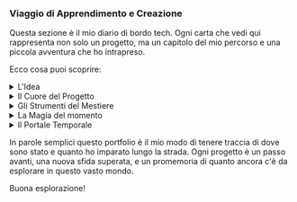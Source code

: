 
### Viaggio di Apprendimento e Creazione

Questa sezione è il mio diario di bordo tech.
Ogni carta che vedi qui rappresenta non solo un progetto, ma un capitolo del mio percorso e una piccola avventura che ho intrapreso.

Ecco cosa puoi scoprire:
<details  class="stat-info">
<summary>L'Idea</summary>
L'immagine e il titolo ti daranno un'idea veloce di cosa tratta il progetto.
Sono le prime scintille che accendendo la mia curiosità hanno iniziato il viaggio.
Cliccando su di essa, verrete reindirizzati al progetto o a una sua demo se disponibile.
</details>

<details  class="stat-info">
<summary>Il Cuore del Progetto</summary>
Cliccando sul titolo, potrai vedere il codice o leggere la documentazione.
È come aprire il portello e sbirciare nelle viscere ruggenti della nave!
</details>

<details  class="stat-info">
<summary>Gli Strumenti del Mestiere</summary>
Ogni icona è un link alla tecnologia o abilità che ho usato, come bussola ed astri sono stati fondamentali strumenti di navigazione.
</details>

<details  class="stat-info">
<summary>La Magia del momento</summary> 
Le stelline accanto ad ogni tecnologia? Un modo per ricordare le sfide intraprese.
Esaminare le vecchie rotte e riscoprire quante avventure hanno arricchito la mia esperienza!
</details>


<details  class="stat-info">
<summary>Il Portale Temporale</summary> 
In fondo trovi l'edizione e la data. Un modo di catturare il tempo, come il sigillo antico su una mappa del passato.
</details>

In parole semplici questo portfolio è il mio modo di tenere traccia di dove sono stato e quanto ho imparato lungo la strada.
Ogni progetto è un passo avanti, una nuova sfida superata, e un promemoria di quanto ancora c'è da esplorare in questo vasto mondo.

Buona esplorazione!
